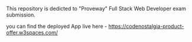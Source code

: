 This repository is dedicted to "Proveway" Full Stack Web Developer exam submission.

you can find the deployed App live here - https://codenostalgia-product-offer.w3spaces.com/
